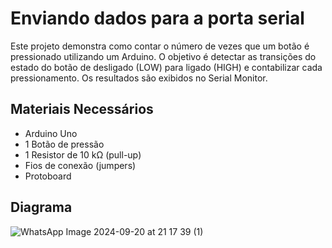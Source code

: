# Enviando dados para a porta serial
Este projeto demonstra como contar o número de vezes que um botão é pressionado utilizando um Arduino. O objetivo é detectar as transições do estado do botão de desligado (LOW) para ligado (HIGH) e contabilizar cada pressionamento. Os resultados são exibidos no Serial Monitor.

## Materiais Necessários
* Arduino Uno
* 1 Botão de pressão
* 1 Resistor de 10 kΩ (pull-up)
* Fios de conexão (jumpers)
* Protoboard

## Diagrama
![WhatsApp Image 2024-09-20 at 21 17 39 (1)](https://github.com/user-attachments/assets/f5111c7e-b4fb-4b45-bf31-e5a03a0ca0f2)
